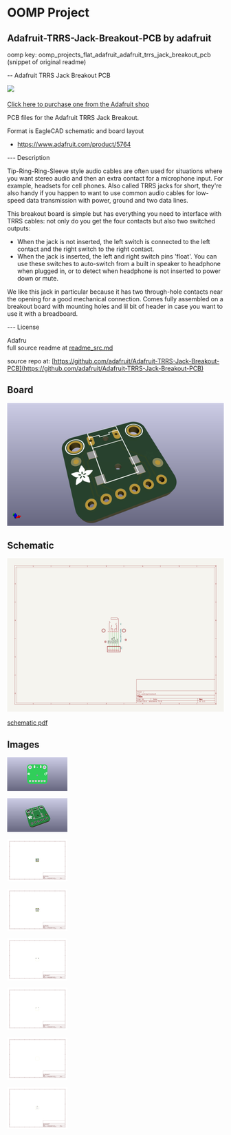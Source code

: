 # OOMP Project  
## Adafruit-TRRS-Jack-Breakout-PCB  by adafruit  
  
oomp key: oomp_projects_flat_adafruit_adafruit_trrs_jack_breakout_pcb  
(snippet of original readme)  
  
-- Adafruit TRRS Jack Breakout PCB  
  
<a href="http://www.adafruit.com/products/5764"><img src="assets/5764.jpg?raw=true" width="500px"><br/>  
Click here to purchase one from the Adafruit shop</a>  
  
PCB files for the Adafruit TRRS Jack Breakout.   
  
Format is EagleCAD schematic and board layout  
* https://www.adafruit.com/product/5764  
  
--- Description  
  
Tip-Ring-Ring-Sleeve style audio cables are often used for situations where you want stereo audio and then an extra contact for a microphone input. For example, headsets for cell phones. Also called TRRS jacks for short, they're also handy if you happen to want to use common audio cables for low-speed data transmission with power, ground and two data lines.  
  
This breakout board is simple but has everything you need to interface with TRRS cables: not only do you get the four contacts but also two switched outputs:  
  
* When the jack is not inserted, the left switch is connected to the left contact and the right switch to the right contact.  
* When the jack is inserted, the left and right switch pins 'float'. You can use these switches to auto-switch from a built in speaker to headphone when plugged in, or to detect when headphone is not inserted to power down or mute.  
  
We like this jack in particular because it has two through-hole contacts near the opening for a good mechanical connection. Comes fully assembled on a breakout board with mounting holes and lil bit of header in case you want to use it with a breadboard.  
  
--- License  
  
Adafru  
  full source readme at [readme_src.md](readme_src.md)  
  
source repo at: [https://github.com/adafruit/Adafruit-TRRS-Jack-Breakout-PCB](https://github.com/adafruit/Adafruit-TRRS-Jack-Breakout-PCB)  
## Board  
  
[![working_3d.png](working_3d_600.png)](working_3d.png)  
## Schematic  
  
[![working_schematic.png](working_schematic_600.png)](working_schematic.png)  
  
[schematic pdf](working_schematic.pdf)  
## Images  
  
[![working_3D_bottom.png](working_3D_bottom_140.png)](working_3D_bottom.png)  
  
[![working_3D_top.png](working_3D_top_140.png)](working_3D_top.png)  
  
[![working_assembly_page_01.png](working_assembly_page_01_140.png)](working_assembly_page_01.png)  
  
[![working_assembly_page_02.png](working_assembly_page_02_140.png)](working_assembly_page_02.png)  
  
[![working_assembly_page_03.png](working_assembly_page_03_140.png)](working_assembly_page_03.png)  
  
[![working_assembly_page_04.png](working_assembly_page_04_140.png)](working_assembly_page_04.png)  
  
[![working_assembly_page_05.png](working_assembly_page_05_140.png)](working_assembly_page_05.png)  
  
[![working_assembly_page_06.png](working_assembly_page_06_140.png)](working_assembly_page_06.png)  
